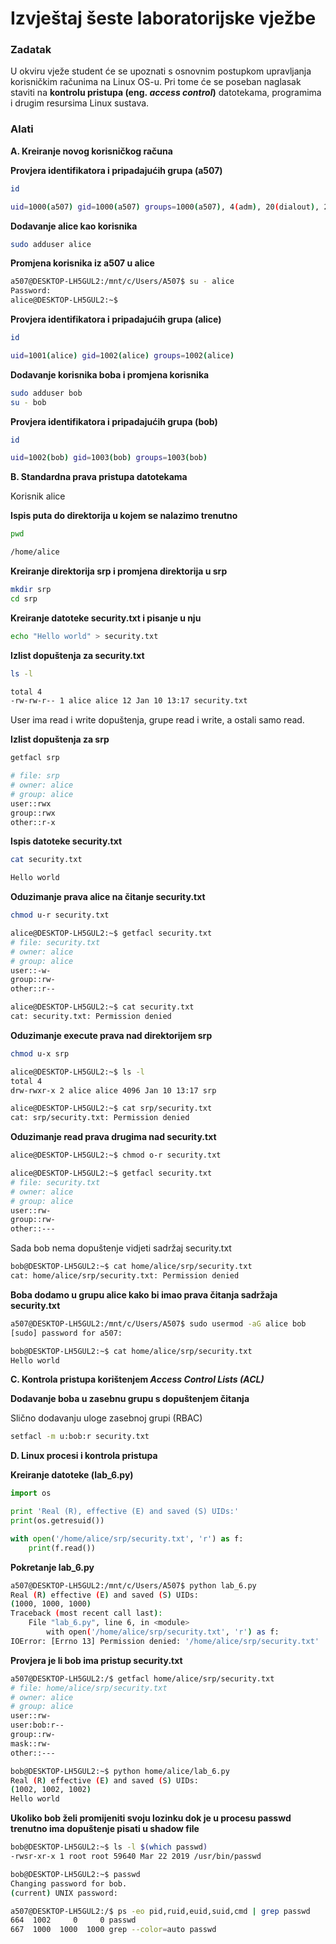 # Izvještaj šeste laboratorijske vježbe

### Zadatak

U okviru vježe student će se upoznati s osnovnim postupkom upravljanja korisničkim računima na Linux OS-u. Pri tome će se poseban naglasak staviti na **kontrolu pristupa (eng. *access control*)** datotekama, programima i drugim resursima Linux sustava.

### Alati

**A. Kreiranje novog korisničkog računa**

**Provjera identifikatora i pripadajućih grupa (a507)**

```bash
id
```

```bash
uid=1000(a507) gid=1000(a507) groups=1000(a507), 4(adm), 20(dialout), 24(cdrom), 25(floppy), 27(sudo), 29(audio), 30(dip), 44(video), 46(plugdev), 114(netdev), 1001(docker)
```

**Dodavanje alice kao korisnika**

```bash
sudo adduser alice
```

**Promjena korisnika iz a507 u alice**

```bash
a507@DESKTOP-LH5GUL2:/mnt/c/Users/A507$ su - alice
Password:
alice@DESKTOP-LH5GUL2:~$ 
```

**Provjera identifikatora i pripadajućih grupa (alice)**

```bash
id
```

```bash
uid=1001(alice) gid=1002(alice) groups=1002(alice)
```

**Dodavanje korisnika boba i promjena korisnika**

```bash
sudo adduser bob
su - bob
```

**Provjera identifikatora i pripadajućih grupa (bob)**

```bash
id
```

```bash
uid=1002(bob) gid=1003(bob) groups=1003(bob)
```

**B. Standardna prava pristupa datotekama**

Korisnik alice

**Ispis puta do direktorija u kojem se nalazimo trenutno**

```bash
pwd
```

```bash
/home/alice
```

**Kreiranje direktorija srp i promjena direktorija u srp**

```bash
mkdir srp
cd srp
```

**Kreiranje datoteke security.txt i pisanje u nju**

```bash
echo "Hello world" > security.txt
```

**Izlist dopuštenja za security.txt**

```bash
ls -l
```

```bash
total 4
-rw-rw-r-- 1 alice alice 12 Jan 10 13:17 security.txt
```

User ima read i write dopuštenja, grupe read i write, a ostali samo read.

**Izlist dopuštenja za srp**

```bash
getfacl srp
```

```bash
# file: srp
# owner: alice
# group: alice
user::rwx
group::rwx
other::r-x
```

**Ispis datoteke security.txt**

```bash
cat security.txt
```

```bash
Hello world
```

**Oduzimanje prava alice na čitanje security.txt**

```bash
chmod u-r security.txt
```

```bash
alice@DESKTOP-LH5GUL2:~$ getfacl security.txt
# file: security.txt
# owner: alice
# group: alice
user::-w-
group::rw-
other::r--
```

```bash
alice@DESKTOP-LH5GUL2:~$ cat security.txt
cat: security.txt: Permission denied
```

**Oduzimanje execute prava nad direktorijem srp**

```bash
chmod u-x srp
```

```bash
alice@DESKTOP-LH5GUL2:~$ ls -l
total 4
drw-rwxr-x 2 alice alice 4096 Jan 10 13:17 srp
```

```bash
alice@DESKTOP-LH5GUL2:~$ cat srp/security.txt
cat: srp/security.txt: Permission denied
```

**Oduzimanje read prava drugima nad security.txt**

```bash
alice@DESKTOP-LH5GUL2:~$ chmod o-r security.txt
```

```bash
alice@DESKTOP-LH5GUL2:~$ getfacl security.txt
# file: security.txt
# owner: alice
# group: alice
user::rw-
group::rw-
other::---
```

Sada bob nema dopuštenje vidjeti sadržaj security.txt

```bash
bob@DESKTOP-LH5GUL2:~$ cat home/alice/srp/security.txt
cat: home/alice/srp/security.txt: Permission denied
```

**Boba dodamo u grupu alice kako bi imao prava čitanja sadržaja security.txt**

```bash
a507@DESKTOP-LH5GUL2:/mnt/c/Users/A507$ sudo usermod -aG alice bob
[sudo] password for a507:
```

```bash
bob@DESKTOP-LH5GUL2:~$ cat home/alice/srp/security.txt
Hello world
```

**C. Kontrola pristupa korištenjem *Access Control Lists (ACL)***

**Dodavanje boba u zasebnu grupu s dopuštenjem čitanja** 

Slično dodavanju uloge zasebnoj grupi (RBAC)

```bash
setfacl -m u:bob:r security.txt
```

**D. Linux procesi i kontrola pristupa**

**Kreiranje datoteke (lab_6.py)**

```python
import os

print 'Real (R), effective (E) and saved (S) UIDs:'
print(os.getresuid())

with open('/home/alice/srp/security.txt', 'r') as f:
    print(f.read())
```

**Pokretanje lab_6.py**

```bash
a507@DESKTOP-LH5GUL2:/mnt/c/Users/A507$ python lab_6.py
Real (R) effective (E) and saved (S) UIDs:
(1000, 1000, 1000)
Traceback (most recent call last):
	File "lab_6.py", line 6, in <module>
		with open('/home/alice/srp/security.txt', 'r') as f:
IOError: [Errno 13] Permission denied: '/home/alice/srp/security.txt'

```

**Provjera je li bob ima pristup security.txt**

```bash
a507@DESKTOP-LH5GUL2:/$ getfacl home/alice/srp/security.txt
# file: home/alice/srp/security.txt
# owner: alice
# group: alice
user::rw-
user:bob:r--
group::rw-
mask::rw-
other::---
```

```bash
bob@DESKTOP-LH5GUL2:~$ python home/alice/lab_6.py
Real (R) effective (E) and saved (S) UIDs:
(1002, 1002, 1002)
Hello world
```

**Ukoliko bob želi promijeniti svoju lozinku dok je u procesu passwd trenutno ima dopuštenje pisati u shadow file**

```bash
bob@DESKTOP-LH5GUL2:~$ ls -l $(which passwd)
-rwsr-xr-x 1 root root 59640 Mar 22 2019 /usr/bin/passwd
```

```bash
bob@DESKTOP-LH5GUL2:~$ passwd
Changing password for bob.
(current) UNIX password:
```

```bash
a507@DESKTOP-LH5GUL2:/$ ps -eo pid,ruid,euid,suid,cmd | grep passwd
664  1002     0     0 passwd
667  1000  1000  1000 grep --color=auto passwd
```